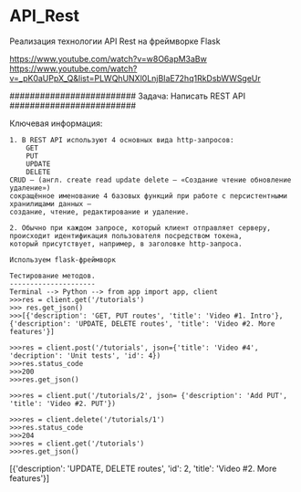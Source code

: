 # API_Rest
Реализация технологии API Rest на фреймворке Flask

https://www.youtube.com/watch?v=w8O6apM3aBw
https://www.youtube.com/watch?v=_pK0aUPpX_Q&list=PLWQhUNXl0LnjBIaE72hq1RkDsbWWSgeUr

#########################
Задача: Написать REST API
#########################

Ключевая информация:

    1. В REST API используют 4 основных вида http-запросов:
        GET
        PUT
        UPDATE
        DELETE
    CRUD — (англ. create read update delete — «Создание чтение обновление удаление») 
    сокращённое именование 4 базовых функций при работе с персистентными хранилищами данных — 
    создание, чтение, редактирование и удаление.
    
    2. Обычно при каждом запросе, который клиент отправляет серверу, 
    происходит идентификация пользователя посредством токена,
    который присутствует, например, в заголовке http-запроса.
    
    Используем flask-фреймворк
    
    Тестирование методов.
    ---------------------
    Terminal --> Python --> from app import app, client 
    >>>res = client.get('/tutorials')
    >>> res.get_json()
    >>>[{'description': 'GET, PUT routes', 'title': 'Video #1. Intro'}, {'description': 'UPDATE, DELETE routes', 'title': 'Video #2. More features'}]
    
    >>>res = client.post('/tutorials', json={'title': 'Video #4', 'decription': 'Unit tests', 'id': 4})
    >>>res.status_code
    >>>200
    >>>res.get_json()
    
    >>>res = client.put('/tutorials/2', json= {'description': 'Add PUT', 'title': 'Video #2. PUT'})
    
    >>>res = client.delete('/tutorials/1')
    >>>res.status_code
    >>>204
    >>>res = client.get('/tutorials')
    >>>res.get_json()
[{'description': 'UPDATE, DELETE routes', 'id': 2, 'title': 'Video #2. More features'}]


